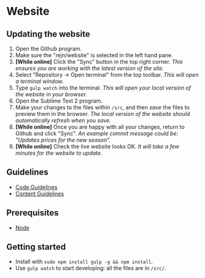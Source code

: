 # Website

## Updating the website

1. Open the Github program.
2. Make sure the "rejn/website" is selected in the left hand pane.
3. **[While online]** Click the "Sync" button in the top right corner. *This ensures you are working with the latest version of the site.*
4. Select "Repository -> Open terminal" from the top toolbar. *This will open a terminal window.*
5. Type `gulp watch` into the terminal. *This will open your local version of the website in your browser.*
6. Open the Sublime Text 2 program.
7. Make your changes to the files within `/src`, and then *save* the files to preview them in the browser. *The local version of the website should automatically refresh when you save.*
8. **[While online]** Once you are happy with all your changes, return to Github and click "Sync". *An example commit message could be: "Updates prices for the new season".*
9. **[While online]** Check the live website looks OK. *It will take a few minutes for the website to update.*

## Guidelines

- [Code Guidelines](docs/code.md)
- [Content Guidelines](docs/content.md)

## Prerequisites

* [Node](http://nodejs.org/)

## Getting started

* Install with `sudo npm install gulp -g && npm install`.
* Use `gulp watch` to start developing: all the files are in `/src/`.
